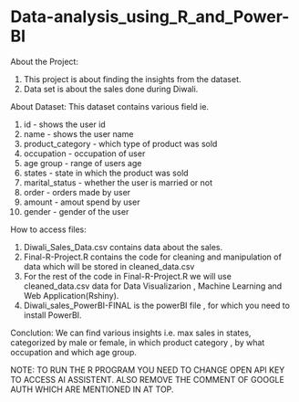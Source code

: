 # Data-analysis_using_R_and_Power-BI

About the Project:
1) This project is about finding the insights from the dataset.
2) Data set is about the sales done during Diwali.

About Dataset:
This dataset contains various field ie.
1) id - shows the user id
2) name - shows the user name
3) product_category - which type of product was sold
4) occupation - occupation of user
5) age group - range of users age
6) states - state in which the product was sold
7) marital_status - whether the user is married or not
8) order - orders made by user
9) amount - amout spend by user
10) gender - gender of the user

How to access files:
1) Diwali_Sales_Data.csv contains data about the sales.
2) Final-R-Project.R contains the code for cleaning and manipulation of data which will be stored in cleaned_data.csv
3) For the rest of the code in Final-R-Project.R we will use cleaned_data.csv data for Data Visualizarion , Machine Learning and Web Application(Rshiny).
4) Diwali_sales_PowerBI-FINAL is the powerBI file , for which you need to install PowerBI.

Conclution:
We can find various insights i.e. max sales in states, categorized by male or female, in which product category , by what occupation and which age group. 

NOTE: TO RUN THE R PROGRAM YOU NEED TO CHANGE OPEN API KEY TO ACCESS AI ASSISTENT. ALSO REMOVE THE COMMENT OF GOOGLE AUTH WHICH ARE MENTIONED IN AT TOP.
